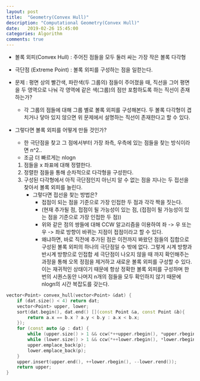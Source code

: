 ```yaml
---
layout: post
title:  "Geometry(Convex Hull)"
description: "Computational Geometry(Convex Hull)"
date:   2019-02-26 15:45:00
categories: Algorithm
comments: true
---
```

- 볼록 외피(Convex Hull) : 주어진 점들을 모두 둘러 싸는 가장 작은 볼록 다각형

- 극단점 (Extreme Point) : 볼록 외피를 구성하는 점을 일컫는다.

- 문제 : 평면 상의 빨간색, 파란색(두 그룹의) 점들이 주어졌을 때, 직선을 그어 평면을 두 영역으로 나눠 각 영역에 같은 색(그룹)의 점만 포함하도록 하는 직선이 존재하는가?

  - 각 그룹의 점들에 대해 그룹 별로 볼록 외피를 구성해본다. 두 볼록 다각형이 겹치거나 닿아 있지 않으면 위 문제에서 설명하는 직선이 존재한다고 할 수 있다.

- 그렇다면 볼록 외피를 어떻게 만들 것인가?

  - 한 극단점을 찾고 그 점에서부터 가장 좌측, 우측에 있는 점들을 찾는 방식이라면 n^2..
  - 조금 더 빠르게는 nlogn

  1. 점들을 x 좌표에 대해 정렬한다.
  2. 정렬한 점들을 통해 순차적으로 다각형을 구성한다.
  3. 구성된 다각형에서 아직 극단점인지 아닌지 알 수 없는 점을 지나는 두 접선을 찾아서 볼록 외피를 늘린다.
     - 그렇다면 접선을 찾는 방법은?
       - 접점이 되는 점을 기준으로 가장 인접한 두 점과 각각 짝을 짓는다.
       - (현재 추가될 점, 접점이 될 가능성이 있는 점, (접점이 될 가능성이 있는 점을 기준으로 가장 인접한 두 점))
       - 위와 같은 점의 쌍들에 대해 CCW 알고리즘을 이용하여 좌 -> 우 또는 우 -> 좌로 방향이 바뀌는 지점이 접점이라고 할 수 있다.
       - 왜냐하면, 바로 직전에 추가된 점은 이전까지 봐왔던 점들의 집합으로 구성된 볼록 외피의 하나의 극단점일 수 밖에 없다. 그렇게 시계 방향과 반시계 방향으로 인접합 세 극단점이 나오지 않을 때 까지 확인해주는 과정을 통해 오목 정점을 제거하고 새로운 볼록 외피를 구성할 수 있다. 이는 재귀적인 상태이기 때문에 항상 정확한 볼록 외피를 구성하며 한 번의 시퀀스동안 나머지 n개의 점들을 모두 확인하지 않기 때문에 nlogn의 시간 복잡도를 갖는다.

```c++
vector<Point> convex_hull(vector<Point> &dat) {
    if (dat.size() < 4) return dat;
    vector<Point> upper, lower;
    sort(dat.begin(), dat.end() [](const Point &a, const Point &b){
        return a.x == b.x ? a.y < b.y : a.x < b.x;
    });
    for (const auto &p : dat) {
        while (upper.size() > 1 && ccw(*++upper.rbegin(), *upper.rbegin(), p) >= 0) upper.pop_back();
        while (lower.size() > 1 && ccw(*++lower.rbegin(), *lower.rbegin(), p) >= 0) lower.pop_back();
        upper.emplace_back(p);
        lower.emplace_back(p);
    }
    upper.insert(upper.end(), ++lower.rbegin(), --lower.rend());
    return upper;
}
```